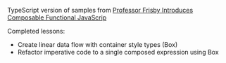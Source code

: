 TypeScript version of samples from [Professor Frisby Introduces Composable Functional JavaScrip](https://egghead.io/courses/professor-frisby-introduces-composable-functional-javascript)

Completed lessons:

* Create linear data flow with container style types (Box)
* Refactor imperative code to a single composed expression using Box
